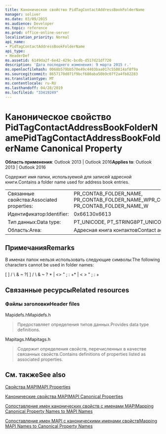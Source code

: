 ```yaml
---
title: Каноническое свойство PidTagContactAddressBookFolderName
manager: soliver
ms.date: 03/09/2015
ms.audience: Developer
ms.topic: reference
ms.prod: office-online-server
localization_priority: Normal
api_name:
- PidTagContactAddressBookFolderName
api_type:
- HeaderDef
ms.assetid: 6149da2f-6e42-429c-bcdb-d517d21df720
description: 'Дата последнего изменения: 9 марта 2015 г.'
ms.openlocfilehash: 0068b579bb570e49c4403baa017c550814af8f9a
ms.sourcegitcommit: 8657170d071f9bcf680aba50b9c07f2a4fb82283
ms.translationtype: MT
ms.contentlocale: ru-RU
ms.lasthandoff: 04/28/2019
ms.locfileid: "33419249"
---
```

# <a name="pidtagcontactaddressbookfoldername-canonical-property"></a><span data-ttu-id="bd200-103">Каноническое свойство PidTagContactAddressBookFolderName</span><span class="sxs-lookup"><span data-stu-id="bd200-103">PidTagContactAddressBookFolderName Canonical Property</span></span>

  
  
<span data-ttu-id="bd200-104">**Область применения**: Outlook 2013 | Outlook 2016</span><span class="sxs-lookup"><span data-stu-id="bd200-104">**Applies to**: Outlook 2013 | Outlook 2016</span></span> 
  
<span data-ttu-id="bd200-105">Содержит имя папки, используемой для записей адресной книги.</span><span class="sxs-lookup"><span data-stu-id="bd200-105">Contains a folder name used for address book entries.</span></span>
  
|||
|:-----|:-----|
|<span data-ttu-id="bd200-106">Связанные свойства:</span><span class="sxs-lookup"><span data-stu-id="bd200-106">Associated properties:</span></span>  <br/> |<span data-ttu-id="bd200-107">PR_CONTAB_FOLDER_NAME, PR_CONTAB_FOLDER_NAME_W</span><span class="sxs-lookup"><span data-stu-id="bd200-107">PR_CONTAB_FOLDER_NAME, PR_CONTAB_FOLDER_NAME_W</span></span>  <br/> |
|<span data-ttu-id="bd200-108">Идентификатор:</span><span class="sxs-lookup"><span data-stu-id="bd200-108">Identifier:</span></span>  <br/> |<span data-ttu-id="bd200-109">0x6613</span><span class="sxs-lookup"><span data-stu-id="bd200-109">0x6613</span></span>  <br/> |
|<span data-ttu-id="bd200-110">Тип данных:</span><span class="sxs-lookup"><span data-stu-id="bd200-110">Data type:</span></span>  <br/> |<span data-ttu-id="bd200-111">PT_UNICODE, PT_STRING8</span><span class="sxs-lookup"><span data-stu-id="bd200-111">PT_UNICODE, PT_STRING8</span></span>  <br/> |
|<span data-ttu-id="bd200-112">Область:</span><span class="sxs-lookup"><span data-stu-id="bd200-112">Area:</span></span>  <br/> |<span data-ttu-id="bd200-113">Адресная книга контактов</span><span class="sxs-lookup"><span data-stu-id="bd200-113">Contact address book</span></span>  <br/> |
   
## <a name="remarks"></a><span data-ttu-id="bd200-114">Примечания</span><span class="sxs-lookup"><span data-stu-id="bd200-114">Remarks</span></span>

<span data-ttu-id="bd200-115">В именах папок нельзя использовать следующие символы:</span><span class="sxs-lookup"><span data-stu-id="bd200-115">The following characters cannot be used in folder names:</span></span>
  
<span data-ttu-id="bd200-116">[ ] / \ &amp; ~ ?</span><span class="sxs-lookup"><span data-stu-id="bd200-116">[ ] / \ &amp; ~ ?</span></span> <span data-ttu-id="bd200-117">\* | \<\> " ; : +</span><span class="sxs-lookup"><span data-stu-id="bd200-117">\* | \< \> " ; : +</span></span>
  
## <a name="related-resources"></a><span data-ttu-id="bd200-118">Связанные ресурсы</span><span class="sxs-lookup"><span data-stu-id="bd200-118">Related resources</span></span>

### <a name="header-files"></a><span data-ttu-id="bd200-119">Файлы заголовки</span><span class="sxs-lookup"><span data-stu-id="bd200-119">Header files</span></span>

<span data-ttu-id="bd200-120">Mapidefs.h</span><span class="sxs-lookup"><span data-stu-id="bd200-120">Mapidefs.h</span></span>
  
> <span data-ttu-id="bd200-121">Предоставляет определения типов данных.</span><span class="sxs-lookup"><span data-stu-id="bd200-121">Provides data type definitions.</span></span>
    
<span data-ttu-id="bd200-122">Mapitags.h</span><span class="sxs-lookup"><span data-stu-id="bd200-122">Mapitags.h</span></span>
  
> <span data-ttu-id="bd200-123">Содержит определения свойств, перечисленных в качестве связанных свойств.</span><span class="sxs-lookup"><span data-stu-id="bd200-123">Contains definitions of properties listed as associated properties.</span></span>
    
## <a name="see-also"></a><span data-ttu-id="bd200-124">См. также</span><span class="sxs-lookup"><span data-stu-id="bd200-124">See also</span></span>



[<span data-ttu-id="bd200-125">Свойства MAPI</span><span class="sxs-lookup"><span data-stu-id="bd200-125">MAPI Properties</span></span>](mapi-properties.md)
  
[<span data-ttu-id="bd200-126">Канонические свойства MAPI</span><span class="sxs-lookup"><span data-stu-id="bd200-126">MAPI Canonical Properties</span></span>](mapi-canonical-properties.md)
  
[<span data-ttu-id="bd200-127">Сопоставление имен канонических свойств с именами MAPI</span><span class="sxs-lookup"><span data-stu-id="bd200-127">Mapping Canonical Property Names to MAPI Names</span></span>](mapping-canonical-property-names-to-mapi-names.md)
  
[<span data-ttu-id="bd200-128">Сопоставление имен MAPI с каноническими именами свойств</span><span class="sxs-lookup"><span data-stu-id="bd200-128">Mapping MAPI Names to Canonical Property Names</span></span>](mapping-mapi-names-to-canonical-property-names.md)

